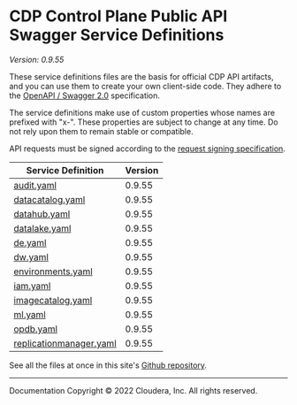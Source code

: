 # CDP Control Plane Public API Swagger Service Definitions

*Version: 0.9.55*

These service definitions files are the basis for official CDP API artifacts,
and you can use them to create your own client-side code. They adhere to the
[OpenAPI / Swagger 2.0](https://swagger.io/specification/v2/) specification.

The service definitions make use of custom properties whose names are prefixed
with "x-". These properties are subject to change at any time. Do not rely upon
them to remain stable or compatible.

API requests must be signed according to the
[request signing specification](request_signing.md).

| Service Definition | Version |
| --- | --- |
| [audit.yaml](./audit.yaml) | 0.9.55 |
| [datacatalog.yaml](./datacatalog.yaml) | 0.9.55 |
| [datahub.yaml](./datahub.yaml) | 0.9.55 |
| [datalake.yaml](./datalake.yaml) | 0.9.55 |
| [de.yaml](./de.yaml) | 0.9.55 |
| [dw.yaml](./dw.yaml) | 0.9.55 |
| [environments.yaml](./environments.yaml) | 0.9.55 |
| [iam.yaml](./iam.yaml) | 0.9.55 |
| [imagecatalog.yaml](./imagecatalog.yaml) | 0.9.55 |
| [ml.yaml](./ml.yaml) | 0.9.55 |
| [opdb.yaml](./opdb.yaml) | 0.9.55 |
| [replicationmanager.yaml](./replicationmanager.yaml) | 0.9.55 |

See all the files at once in this site's
[Github repository](https://github.com/cloudera/cdp-dev-docs/tree/master/api-docs/swagger).

----

Documentation Copyright © 2022 Cloudera, Inc. All rights reserved.

